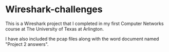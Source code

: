 # Wireshark-challenges

This is a Wireshark project that I completed in my first Computer Networks course at The University of Texas at Arlington.

I have also included the pcap files along with the word document named "Project 2 answers".
